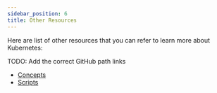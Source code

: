 ```yaml
---
sidebar_position: 6
title: Other Resources
---
```


Here are list of other resources that you can refer to learn more about Kubernetes:

TODO: Add the correct GitHub path links
- [Concepts](https://kubernetes.io/docs/concepts/)
- [Scripts](https://www.docker.com/)
